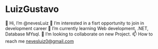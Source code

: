 # LuizGustavo

👋 Hi, I’m @nevesLuiz
👀 I’m interested in a fisrt opportunity to join in development career
🌱 I’m currently learning Web development, .NET, Database MYsql.
💞️ I’m looking to collaborate on new Project.
📫 How to reach me nevesluiz0@gmail.com
